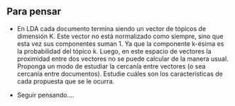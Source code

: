 ## Para pensar

- En LDA cada documento termina siendo un vector de tópicos de dimensión K.  Este vector no está normalizado como siempre, sino que esta vez sus componentes suman 1.  Ya que la componente k-ésima es la probabilidad del tópico k.  Luego, en este espacio de vectores la proximidad entre dos vectores no se puede calcular de la manera usual.  Proponga un modo de estudiar la cercanía entre vectores (o sea cercanía entre documentos).  Estudie cuáles son los características de cada propuesta que se le ocurra.

- Seguir pensando....
